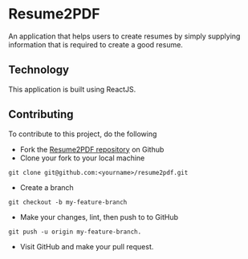 # Resume2PDF
An application that helps users to create resumes by simply supplying information that is required to create a good resume.

## Technology
This application is built using ReactJS.

## Contributing
To contribute to this project, do the following

* Fork the [Resume2PDF repository](https://github.com/Dalexz4/resume2pdf) on Github
* Clone your fork to your local machine 
```
git clone git@github.com:<yourname>/resume2pdf.git
```
* Create a branch 
```
git checkout -b my-feature-branch
```
* Make your changes, lint, then push to to GitHub 
```
git push -u origin my-feature-branch.
```
* Visit GitHub and make your pull request.

